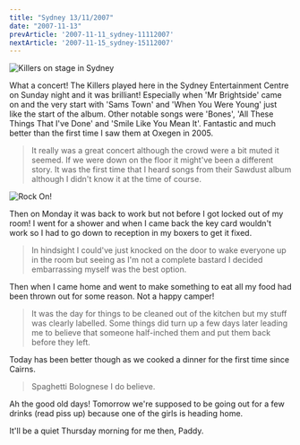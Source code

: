 ```yaml
---
title: "Sydney 13/11/2007"
date: "2007-11-13"
prevArticle: '2007-11-11_sydney-11112007'
nextArticle: '2007-11-15_sydney-15112007'
---
```

![Killers on stage in Sydney](/images/PB110252.JPG "Killers on stage in Sydney")

What a concert! The Killers played here in the Sydney Entertainment Centre on Sunday night and it was brilliant! Especially when 'Mr Brightside' came on and the very start with 'Sams Town' and 'When You Were Young' just like the start of the album. Other notable songs were 'Bones', 'All These Things That I've Done' and 'Smile Like You Mean It'. Fantastic and much better than the first time I saw them at Oxegen in 2005. 
> It really was a great concert although the crowd were a bit muted it seemed. If we were down on the floor it might've been a different story. It was the first time that I heard songs from their Sawdust album although I didn't know it at the time of course.

![Rock On!](/images/PB110257.JPG "Rock On!")

Then on Monday it was back to work but not before I got locked out of my room! I went for a shower and when I came back the key card wouldn't work so I had to go down to reception in my boxers to get it fixed. 
> In hindsight I could've just knocked on the door to wake everyone up in the room but seeing as I'm not a complete bastard I decided embarrassing myself was the best option.

Then when I came home and went to make something to eat all my food had been thrown out for some reason. Not a happy camper! 
> It was the day for things to be cleaned out of the kitchen but my stuff was clearly labelled. Some things did turn up a few days later leading me to believe that someone half-inched them and put them back before they left.

Today has been better though as we cooked a dinner for the first time since Cairns.

> Spaghetti Bolognese I do believe.

Ah the good old days! Tomorrow we're supposed to be going out for a few drinks (read piss up) because one of the girls is heading home.

It'll be a quiet Thursday morning for me then,
Paddy.